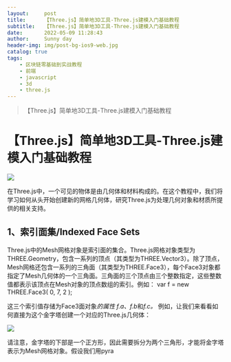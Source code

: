 ```yaml
---
layout:     post
title:      【Three.js】简单地3D工具-Three.js建模入门基础教程
subtitle:   【Three.js】简单地3D工具-Three.js建模入门基础教程
date:       2022-05-09 11:28:43
author:     Sunny day
header-img: img/post-bg-ios9-web.jpg
catalog: true
tags:
    - 区块链零基础到实战教程
    - 前端
    - javascript
    - 3d
    - three.js
---
```


>【Three.js】简单地3D工具-Three.js建模入门基础教程

# 【Three.js】简单地3D工具-Three.js建模入门基础教程


![](https://img-blog.csdnimg.cn/img_convert/72ae5cb8a30bcb04bfbd1551c454164b.png)

在Three.js中，一个可见的物体是由几何体和材料构成的。在这个教程中，我们将学习如何从头开始创建新的网格几何体，研究Three.js为处理几何对象和材质所提供的相关支持。

## 1、索引面集/Indexed Face Sets

Three.js中的Mesh网格对象是索引面的集合。Three.js网格对象类型为THREE.Geometry，包含一系列的顶点（其类型为THREE.Vector3）。除了顶点，Mesh网格还包含一系列的三角面（其类型为THREE.Face3），每个Face3对象都指定了Mesh几何体的一个三角面。三角面的三个顶点由三个整数指定，这些整数值都表示该顶点在Mesh对象的顶点数组的索引。例如：
var f = new THREE.Face3( 0, 7, 2 );

‌这三个索引值存储为Face3面对象*的属性 f.a、f.b*和*f.c。* 例如，让我们来看看如何直接为这个金字塔创建一个对应的Three.js几何体：

![](https://img-blog.csdnimg.cn/img_convert/2b6803ed4b0f4b8f76c0da4d3e48b189.png)

请注意，金字塔的下部是一个正方形，因此需要拆分为两个三角形，才能将金字塔表示为Mesh网格对象。假设我们用pyra

